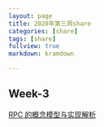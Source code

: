 ```yaml
---
layout: page
title: 2020年第三周share
categories: [share]
tags: [share]
fullview: true
markdown: kramdown

---
```


## Week-3

[RPC 的概念模型与实现解析](https://www.jianshu.com/p/86ace76f863f)

